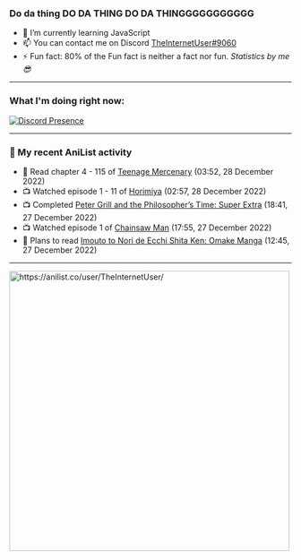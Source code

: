 ### Do da thing DO DA THING DO DA THINGGGGGGGGGGG

- 🌱 I’m currently learning JavaScript
- 📫 You can contact me on Discord [TheInternetUser#9060](https://discord.com/users/534117072796385300)
- ⚡ Fun fact: 80% of the Fun fact is neither a fact nor fun. _Statistics by me 😎_
<hr>
 
### What I'm doing right now:
[![Discord Presence](https://lanyard.cnrad.dev/api/534117072796385300)](https://discord.com/users/534117072796385300)
<hr>
  
### 🌸 My recent AniList activity

<!-- ANILIST_ACTIVITY:start -->

-   📖 Read chapter 4 - 115 of [Teenage Mercenary](https://anilist.co/manga/126297) (03:52, 28 December 2022)
-   📺 Watched episode 1 - 11 of [Horimiya](https://anilist.co/anime/124080) (02:57, 28 December 2022)
-   📺 Completed [Peter Grill and the Philosopher’s Time: Super Extra](https://anilist.co/anime/141400) (18:41, 27 December 2022)
-   📺 Watched episode 1 of [Chainsaw Man](https://anilist.co/anime/127230) (17:55, 27 December 2022)
-   📖 Plans to read [Imouto to Nori de Ecchi Shita Ken: Omake Manga](https://anilist.co/manga/159337) (12:45, 27 December 2022)

<!-- ANILIST_ACTIVITY:end -->
<hr>

<img width="500" alt="https://anilist.co/user/TheInternetUser/" src="https://img.anili.st/User/929966"/>
